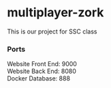 # multiplayer-zork
This is our project for SSC class


### Ports
Website Front End: 9000 \
Website Back End: 8080 \
Docker Database: 888
